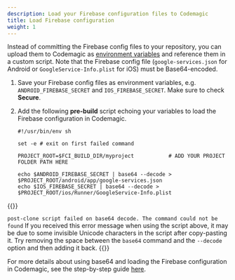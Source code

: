 ```yaml
---
description: Load your Firebase configuration files to Codemagic
title: Load Firebase configuration
weight: 1
---
```


Instead of committing the Firebase config files to your repository, you can upload them to Codemagic as [environment variables](https://docs.codemagic.io/building/environment-variables/) and reference them in a custom script. Note that the Firebase config file (`google-services.json` for Android or `GoogleService-Info.plist` for iOS) must be Base64-encoded.

1.  Save your Firebase config files as environment variables, e.g. `ANDROID_FIREBASE_SECRET` and `IOS_FIREBASE_SECRET`. Make sure to check **Secure**.
2.  Add the following **pre-build** script echoing your variables to load the Firebase configuration in Codemagic.

        #!/usr/bin/env sh

        set -e # exit on first failed command
        
        PROJECT_ROOT=$FCI_BUILD_DIR/myproject           # ADD YOUR PROJECT FOLDER PATH HERE

        echo $ANDROID_FIREBASE_SECRET | base64 --decode > $PROJECT_ROOT/android/app/google-services.json
        echo $IOS_FIREBASE_SECRET | base64 --decode > $PROJECT_ROOT/ios/Runner/GoogleService-Info.plist

{{<notebox>}}

`post-clone script failed on base64 decode. The command could not be found`
If you received this error message when using the script above, it may be due to some invisible Unicode characters in the script after copy-pasting it. Try removing the space between the `base64` command and the `--decode` option and then adding it back.
{{</notebox>}}

For more details about using base64 and loading the Firebase configuration in Codemagic, see the step-by-step guide [here](https://blog.codemagic.io/how-to-load-firebase-config-in-codemagic-with-environment-variables/).
